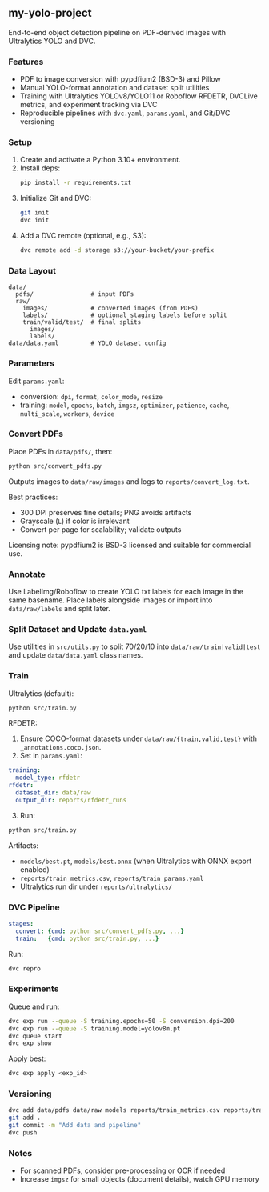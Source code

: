 ## my-yolo-project

End-to-end object detection pipeline on PDF-derived images with Ultralytics YOLO and DVC.

### Features
- PDF to image conversion with pypdfium2 (BSD-3) and Pillow
- Manual YOLO-format annotation and dataset split utilities
- Training with Ultralytics YOLOv8/YOLO11 or Roboflow RFDETR, DVCLive metrics, and experiment tracking via DVC
- Reproducible pipelines with `dvc.yaml`, `params.yaml`, and Git/DVC versioning

### Setup
1. Create and activate a Python 3.10+ environment.
2. Install deps:
   ```bash
   pip install -r requirements.txt
   ```
3. Initialize Git and DVC:
   ```bash
   git init
   dvc init
   ```
4. Add a DVC remote (optional, e.g., S3):
   ```bash
   dvc remote add -d storage s3://your-bucket/your-prefix
   ```

### Data Layout
```
data/
  pdfs/                # input PDFs
  raw/
    images/            # converted images (from PDFs)
    labels/            # optional staging labels before split
    train/valid/test/  # final splits
      images/
      labels/
data/data.yaml         # YOLO dataset config
```

### Parameters
Edit `params.yaml`:
- conversion: `dpi`, `format`, `color_mode`, `resize`
- training: `model`, `epochs`, `batch`, `imgsz`, `optimizer`, `patience`, `cache`, `multi_scale`, `workers`, `device`

### Convert PDFs
Place PDFs in `data/pdfs/`, then:
```bash
python src/convert_pdfs.py
```
Outputs images to `data/raw/images` and logs to `reports/convert_log.txt`.

Best practices:
- 300 DPI preserves fine details; PNG avoids artifacts
- Grayscale (`L`) if color is irrelevant
- Convert per page for scalability; validate outputs

Licensing note: pypdfium2 is BSD-3 licensed and suitable for commercial use.

### Annotate
Use LabelImg/Roboflow to create YOLO txt labels for each image in the same basename. Place labels alongside images or import into `data/raw/labels` and split later.

### Split Dataset and Update `data.yaml`
Use utilities in `src/utils.py` to split 70/20/10 into `data/raw/train|valid|test` and update `data/data.yaml` class names.

### Train
Ultralytics (default):
```bash
python src/train.py
```
RFDETR:
1) Ensure COCO-format datasets under `data/raw/{train,valid,test}` with `_annotations.coco.json`.
2) Set in `params.yaml`:
```yaml
training:
  model_type: rfdetr
rfdetr:
  dataset_dir: data/raw
  output_dir: reports/rfdetr_runs
```
3) Run:
```bash
python src/train.py
```
Artifacts:
- `models/best.pt`, `models/best.onnx` (when Ultralytics with ONNX export enabled)
- `reports/train_metrics.csv`, `reports/train_params.yaml`
- Ultralytics run dir under `reports/ultralytics/`

### DVC Pipeline
```yaml
stages:
  convert: {cmd: python src/convert_pdfs.py, ...}
  train:   {cmd: python src/train.py, ...}
```
Run:
```bash
dvc repro
```

### Experiments
Queue and run:
```bash
dvc exp run --queue -S training.epochs=50 -S conversion.dpi=200
dvc exp run --queue -S training.model=yolov8m.pt
dvc queue start
dvc exp show
```
Apply best:
```bash
dvc exp apply <exp_id>
```

### Versioning
```bash
dvc add data/pdfs data/raw models reports/train_metrics.csv reports/train_params.yaml
git add .
git commit -m "Add data and pipeline"
dvc push
```

### Notes
- For scanned PDFs, consider pre-processing or OCR if needed
- Increase `imgsz` for small objects (document details), watch GPU memory


